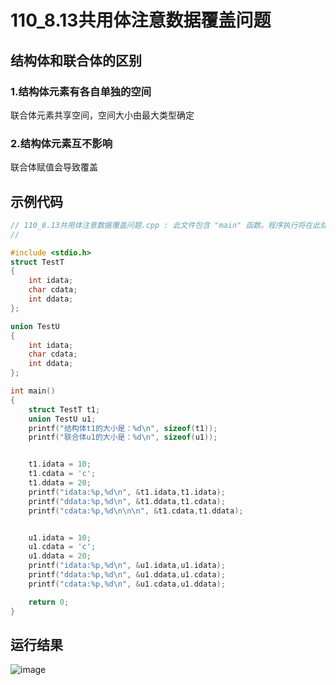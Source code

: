 # 110_8.13共用体注意数据覆盖问题


## 结构体和联合体的区别
### 1.结构体元素有各自单独的空间
  联合体元素共享空间，空间大小由最大类型确定
### 2.结构体元素互不影响
   联合体赋值会导致覆盖  

## 示例代码
```cpp
// 110_8.13共用体注意数据覆盖问题.cpp : 此文件包含 "main" 函数。程序执行将在此处开始并结束。
//

#include <stdio.h>
struct TestT
{
    int idata;
    char cdata;
    int ddata;
};

union TestU
{
    int idata;
    char cdata;
    int ddata;
};

int main()
{
    struct TestT t1;
    union TestU u1;
    printf("结构体t1的大小是：%d\n", sizeof(t1));
    printf("联合体u1的大小是：%d\n", sizeof(u1));


    t1.idata = 10;
    t1.cdata = 'c';
    t1.ddata = 20;
    printf("idata:%p,%d\n", &t1.idata,t1.idata);
    printf("ddata:%p,%d\n", &t1.ddata,t1.cdata);
    printf("cdata:%p,%d\n\n\n", &t1.cdata,t1.ddata);


    u1.idata = 10;
    u1.cdata = 'c';
    u1.ddata = 20;
    printf("idata:%p,%d\n", &u1.idata,u1.idata);
    printf("ddata:%p,%d\n", &u1.ddata,u1.cdata);
    printf("cdata:%p,%d\n", &u1.cdata,u1.ddata);

    return 0;
}
```
## 运行结果
![image](https://github.com/xielantu/109_8.12-Reference-to-the-concept-of-union/assets/96539157/8c8d41ac-f4d9-4387-8a8a-11b44a92fec3)

